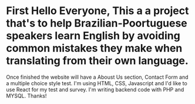 # First Hello Everyone, This a a project that's to help Brazilian-Poortuguese speakers learn English by avoiding common mistakes they make when translating from their own language.
Once finished the website will have a Aboust Us section, Contact Form and a multiple choice style test. 
I'm using HTML, CSS, Javascript and I'd like to use React for my test and survey. I'm writing backend code with PHP and MYSQL.
Thanks!
